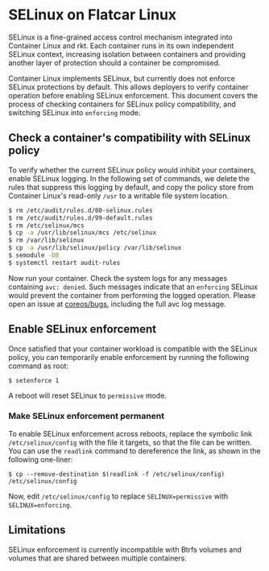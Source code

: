 # SELinux on Flatcar Linux

SELinux is a fine-grained access control mechanism integrated into Container Linux and rkt. Each container runs in its own independent SELinux context, increasing isolation between containers and providing another layer of protection should a container be compromised.

Container Linux implements SELinux, but currently does not enforce SELinux protections by default. This allows deployers to verify container operation before enabling SELinux enforcement. This document covers the process of checking containers for SELinux policy compatibility, and switching SELinux into `enforcing` mode.

## Check a container's compatibility with SELinux policy

To verify whether the current SELinux policy would inhibit your containers, enable SELinux logging. In the following set of commands, we delete the rules that suppress this logging by default, and copy the policy store from Container Linux's read-only `/usr` to a writable file system location.

```sh
$ rm /etc/audit/rules.d/80-selinux.rules
$ rm /etc/audit/rules.d/99-default.rules
$ rm /etc/selinux/mcs
$ cp -a /usr/lib/selinux/mcs /etc/selinux
$ rm /var/lib/selinux
$ cp -a /usr/lib/selinux/policy /var/lib/selinux
$ semodule -DB
$ systemctl restart audit-rules
```

Now run your container. Check the system logs for any messages containing `avc: denied`. Such messages indicate that an `enforcing` SELinux would prevent the container from performing the logged operation. Please open an issue at [coreos/bugs](https://github.com/coreos/bugs/issues), including the full avc log message.

## Enable SELinux enforcement

Once satisfied that your container workload is compatible with the SELinux policy, you can temporarily enable enforcement by running the following command as root:

`$ setenforce 1`

A reboot will reset SELinux to `permissive` mode.

### Make SELinux enforcement permanent

To enable SELinux enforcement across reboots, replace the symbolic link `/etc/selinux/config` with the file it targets, so that the file can be written. You can use the `readlink` command to dereference the link, as shown in the following one-liner:

`$ cp --remove-destination $(readlink -f /etc/selinux/config) /etc/selinux/config`

Now, edit `/etc/selinux/config` to replace `SELINUX=permissive` with `SELINUX=enforcing`.

## Limitations

SELinux enforcement is currently incompatible with Btrfs volumes and volumes that are shared between multiple containers.
